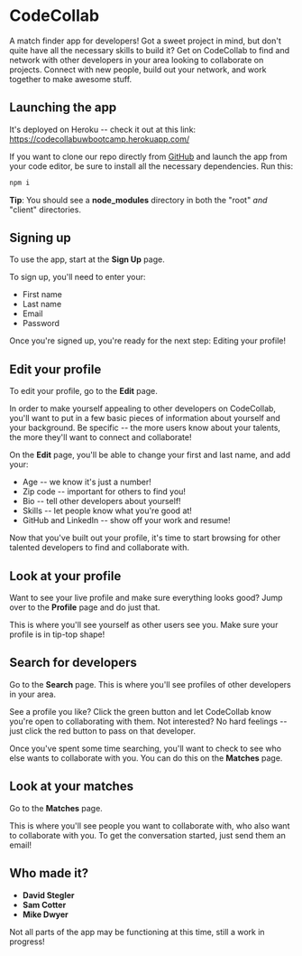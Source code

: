 # CodeCollab

A match finder app for developers! Got a sweet project in mind, but don't quite have all the necessary skills to build it? Get on CodeCollab to find and network with other developers in your area looking to collaborate on projects. Connect with new people, build out your network, and work together to make awesome stuff. 

## Launching the app

It's deployed on Heroku -- check it out at this link: https://codecollabuwbootcamp.herokuapp.com/ 

<insert Heroku link>

If you want to clone our repo directly from [GitHub](https://github.com/Stegler/CodeCollab) and launch the app from your code editor, be sure to install all the necessary dependencies. Run this:

```bash
npm i
```

**Tip**: You should see a **node_modules** directory in both the "root" *and* "client" directories.

## Signing up

To use the app, start at the **Sign Up** page. 

<insert Sign Up screenshot>

To sign up, you'll need to enter your:

* First name
* Last name
* Email
* Password

Once you're signed up, you're ready for the next step: Editing your profile!

## Edit your profile

To edit your profile, go to the **Edit** page.

<insert Edit screen shot>

In order to make yourself appealing to other developers on CodeCollab, you'll want to put in a few basic pieces of information about yourself and your background. Be specific -- the more users know about your talents, the more they'll want to connect and collaborate!

On the **Edit** page, you'll be able to change your first and last name, and add your:

* Age -- we know it's just a number!
* Zip code -- important for others to find you!
* Bio -- tell other developers about yourself!
* Skills -- let people know what you're good at!
* GitHub and LinkedIn -- show off your work and resume!

Now that you've built out your profile, it's time to start browsing for other talented developers to find and collaborate with.

## Look at your profile

Want to see your live profile and make sure everything looks good? Jump over to the **Profile** page and do just that.

<insert Profile screenshot>

This is where you'll see yourself as other users see you. Make sure your profile is in tip-top shape!

## Search for developers

Go to the **Search** page. This is where you'll see profiles of other developers in your area.

<insert Search screenshot>

See a profile you like? Click the green button and let CodeCollab know you're open to collaborating with them. Not interested? No hard feelings -- just click the red button to pass on that developer.

Once you've spent some time searching, you'll want to check to see who else wants to collaborate with you. You can do this on the **Matches** page.

## Look at your matches

Go to the **Matches** page.

<insert Matches screenshot>

This is where you'll see people you want to collaborate with, who also want to collaborate with you. To get the conversation started, just send them an email!

## Who made it?

* **David Stegler**
* **Sam Cotter**
* **Mike Dwyer**

Not all parts of the app may be functioning at this time, still a work in progress!
